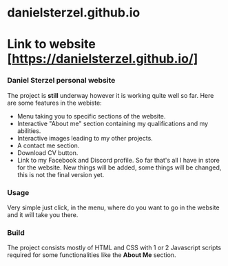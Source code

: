# danielsterzel.github.io

# Link to website [https://danielsterzel.github.io/]
### Daniel Sterzel personal website
The project is **still** underway however it is working quite well so far. Here are some features in the webiste:
 - Menu taking you to specific sections of the website.
 - Interactive "About me" section containing my qualifications and my abilities.
 - Interactive images leading to my other projects.
 - A contact me section.
 - Download CV button.
 - Link to my Facebook and Discord profile.
So far that's all I have in store for the website. New things will be added, some things will be changed, this is not the final version yet.
### Usage
Very simple just click, in the menu, where do you want to go in the website and it will take you there.
### Build
The project consists mostly of HTML and CSS with 1 or 2 Javascript scripts required for some functionalities like the **About Me** section.

